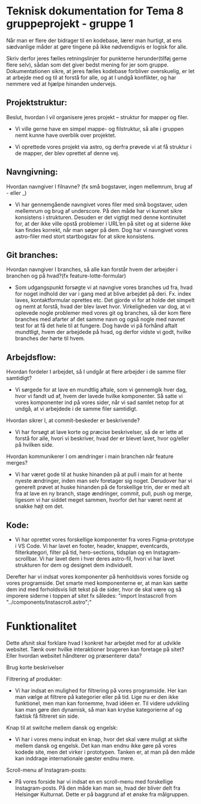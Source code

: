 # Teknisk dokumentation for Tema 8 gruppeprojekt - gruppe 1

Når man er flere der bidrager til en kodebase, lærer man hurtigt, at ens sædvanlige måder at gøre tingene på ikke nødvendigvis er logisk for alle.

Skriv derfor jeres fælles retningslinjer for punkterne herunder(tilføj gerne flere selv), sådan som det giver bedst mening for jer som gruppe. Dokumentationen sikre, at jeres fælles kodebase forbliver overskuelig, er let at arbejde med og til at forstå for alle, og at I undgå konflikter, og har nemmere ved at hjælpe hinanden undervejs.

## Projektstruktur:

Beslut, hvordan I vil organisere jeres projekt – struktur for mapper og filer.

- Vi ville gerne have en simpel mappe- og filstruktur, så alle i gruppen nemt kunne have overblik over projektet.

- Vi oprettede vores projekt via astro, og derfra prøvede vi at få struktur i de mapper, der blev oprettet af denne vej.

## Navngivning:

Hvordan navngiver I filnavne? (fx små bogstaver, ingen mellemrum, brug af - eller \_)

- Vi har gennemgående navngivet vores filer med små bogstaver, uden mellemrum og brug af underscore. På den måde har vi kunnet sikre konsistens i strukturen. Desuden er det vigtigt med denne kontinuitet for, at der ikke ville opstå problemer i URL’en på sitet og at siderne ikke kan findes korrekt, når man søger på dem. Dog har vi navngivet vores astro-filer med stort startbogstav for at sikre konsistens.

## Git branches:

Hvordan navngiver I branches, så alle kan forstår hvem der arbejder i branchen og på hvad?(fx feature-lotte-formular)

- Som udgangspunkt forsøgte vi at navngive vores branches ud fra, hvad for noget indhold der var i gang med at blive arbejdet på deri. Fx. index laves, kontaktformular oprettes etc. Det gjorde vi for at holde det simpelt og nemt at forstå, hvad der blev lavet hvor. Virkeligheden var dog, at vi oplevede nogle problemer med vores git og branches, så der kom flere branches med afarter af det samme navn og også nogle med navnet test for at få det hele til at fungere. Dog havde vi på forhånd aftalt mundtligt, hvem der arbejdede på hvad, og derfor vidste vi godt, hvilke branches der hørte til hvem.

## Arbejdsflow:

Hvordan fordeler I arbejdet, så I undgår at flere arbejder i de samme filer samtidigt?

- Vi sørgede for at lave en mundtlig aftale, som vi gennemgik hver dag, hvor vi fandt ud af, hvem der lavede hvilke komponenter. Så satte vi vores komponenter ind på vores sider, når vi sad samlet netop for at undgå, at vi arbejdede i de samme filer samtidigt.

Hvordan sikrer I, at commit-beskeder er beskrivende?

- Vi har forsøgt at lave korte og præcise beskrivelser, så de er lette at forstå for alle, hvori vi beskriver, hvad der er blevet lavet, hvor og/eller på hvilken side.

Hvordan kommunikerer I om ændringer i main branchen når feature merges?

- Vi har været gode til at huske hinanden på at pull i main for at hente nyeste ændringer, inden man selv foretager sig noget. Derudover har vi generelt prøvet at huske hinanden på de forskellige trin, der er med alt fra at lave en ny branch, stage ændringer, commit, pull, push og merge, ligesom vi har siddet meget sammen, hvorfor det har været nemt at snakke højt om det.

## Kode:

- Vi har oprettet vores forskellige komponenter fra vores Figma-prototype i VS Code. Vi har lavet en footer, header, knapper, eventcards, filterkategori, filter på tid, hero-sections, tidsplan og en Instagram-scrollbar. Vi har lavet dem i hver deres astro-fil, hvori vi har lavet strukturen for dem og designet dem individuelt.

Derefter har vi indsat vores komponenter på henholdsvis vores forside og vores programside. Det smarte med komponenterne er, at man kan sætte dem ind med forholdsvis lidt tekst på de sider, hvor de skal være og så imporere siderne i toppen af sitet fx således: "import Instascroll from "../components/Instascroll.astro";"

# Funktionalitet

Dette afsnit skal forklare hvad I konkret har arbejdet med for at udvikle websitet. Tænk over hvilke interaktioner brugeren kan foretage på sitet? Eller hvordan websitet håndterer og præsenterer data?

Brug korte beskrivelser

Filtrering af produkter:

- Vi har indsat en mulighed for filtrering på vores programside. Her kan man vælge at filtrere på kategorier eller på tid. Lige nu er den ikke funktionel, men man kan fornemme, hvad idéen er. Til videre udvikling kan man gøre den dynamisk, så man kan krydse kategorierne af og faktisk få filtreret sin side.

Knap til at switche mellem dansk og engelsk:

- Vi har i vores menu indsat en knap, hvor det skal være muligt at skifte mellem dansk og engelsk. Det kan man endnu ikke gøre på vores kodede site, men det virker i prototypen. Tanken er, at man på den måde kan inddrage internationale gæster endnu mere.

Scroll-menu af Instagram-posts:

- På vores forside har vi indsat en en scroll-menu med forskellige Instagram-posts. På den måde kan man se, hvad der bliver delt fra Helsingør Kulturnat. Dette er på baggrund af et ønske fra målgruppen.

